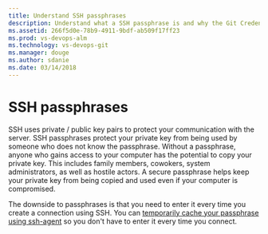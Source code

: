 ```yaml
---
title: Understand SSH passphrases
description: Understand what a SSH passphrase is and why the Git Credential Manager for Windows needs it.
ms.assetid: 266f5d0e-78b9-4911-9bdf-ab509f17ff23
ms.prod: vs-devops-alm
ms.technology: vs-devops-git 
ms.manager: douge
ms.author: sdanie
ms.date: 03/14/2018
---
```

[//]: # (monikerRange: '>= tfs-2015')

# SSH passphrases

SSH uses private / public key pairs to protect your communication with the server. 
SSH passphrases protect your private key from being used by someone who does not know the passphrase. 
Without a passphrase, anyone who gains access to your computer has the potential to copy your private key. This includes family members, cowokers, system administrators, as well as hostile actors. 
A secure passphrase helps keep your private key from being copied and used even if your computer is compromised.

The downside to passphrases is that you need to enter it every time you create a connection using SSH.
You can [temporarily cache your passphrase using ssh-agent](use-ssh-keys-to-authenticate.md#questions-and-troubleshooting) so you don't have to enter it every time you connect.

